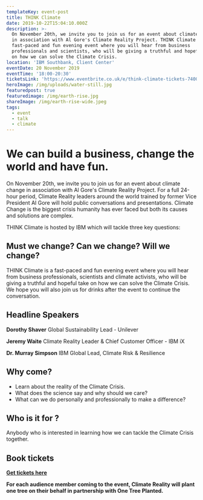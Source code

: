 ```yaml
---
templateKey: event-post
title: THINK Climate
date: 2019-10-22T15:04:10.000Z
description: >-
  On November 20th, we invite you to join us for an event about climate change
  in association with Al Gore's Climate Reality Project. THINK Climate is a
  fast-paced and fun evening event where you will hear from business
  professionals and scientists, who will be giving a truthful and hopeful take
  on how we can solve the Climate Crisis.
location: 'IBM Southbank, Client Center'
eventDate: 20 November 2019
eventTime: '18:00-20:30'
ticketsLink: 'https://www.eventbrite.co.uk/e/think-climate-tickets-74001529567'
heroImage: /img/uploads/water-still.jpg
featuredpost: true
featuredimage: /img/earth-rise.jpg
shareImage: /img/earth-rise-wide.jpeg
tags:
  - event
  - talk
  - climate
---
```

# We can build a business, change the world and have fun.

On November 20th, we invite you to join us for an event about climate change in association with Al Gore's Climate Reality Project. For a full 24-hour period, Climate Reality leaders around the world trained by former Vice President Al Gore will hold public conversations and presentations. Climate Change is the biggest crisis humanity has ever faced but both its causes and solutions are complex.

THINK Climate is hosted by IBM which will tackle three key questions:

## Must we change? Can we change? Will we change?

THINK Climate is a fast-paced and fun evening event where you will hear from business professionals, scientists and climate activists, who will be giving a truthful and hopeful take on how we can solve the Climate Crisis. We hope you will also join us for drinks after the event to continue the conversation.

## Headline Speakers

**Dorothy Shaver**
Global Sustainability
Lead - Unilever

**Jeremy Waite**
Climate Reality Leader & Chief
Customer Officer - IBM iX

**Dr. Murray Simpson**
IBM Global Lead, Climate
Risk & Resilience

## Why come?
* Learn about the reality of the Climate Crisis.
* What does the science say and why should we care?
* What can we do personally and professionally to make a difference?

## Who is it for ?

Anybody who is interested in learning how we can tackle the Climate Crisis together.

## Book tickets

**<a href="https://www.eventbrite.co.uk/e/think-climate-tickets-74001529567" target="_blank">Get tickets here</a>**

**For each audience member coming to the event, Climate Reality will plant one tree on their behalf in partnership with One Tree Planted.**
